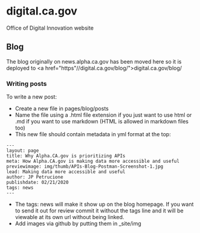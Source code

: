 # digital.ca.gov
Office of Digital Innovation website

## Blog

The blog originally on news.alpha.ca.gov has been moved here so it is deployed to <a href="https"//digital.ca.gov/blog/">digital.ca.gov/blog/</a>

### Writing posts

To write a new post:
- Create a new file in pages/blog/posts
- Name the file using a .html file extension if you just want to use html or .md if you want to use markdown (HTML is allowed in markdown files too)
- This new file should contain metadata in yml format at the top:
```
---
layout: page
title: Why Alpha.CA.gov is prioritizing APIs
meta: How Alpha.CA.gov is making data more accessible and useful
previewimage: img/thumb/APIs-Blog-Postman-Screenshot-1.jpg
lead: Making data more accessible and useful
author: JP Petrucione
publishdate: 02/21/2020
tags: news
---
```
- The tags: news will make it show up on the blog homepage. If you want to send it out for review commit it without the tags line and it will be viewable at its own url without being linked.
- Add images via github by putting them in _site/img